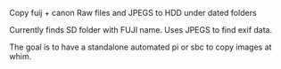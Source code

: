 Copy fuij + canon Raw files and JPEGS to HDD under dated folders 

Currently finds SD folder with FUJI name.
Uses JPEGS to find exif data.

The goal is to have a standalone automated pi or sbc to copy images at whim.
